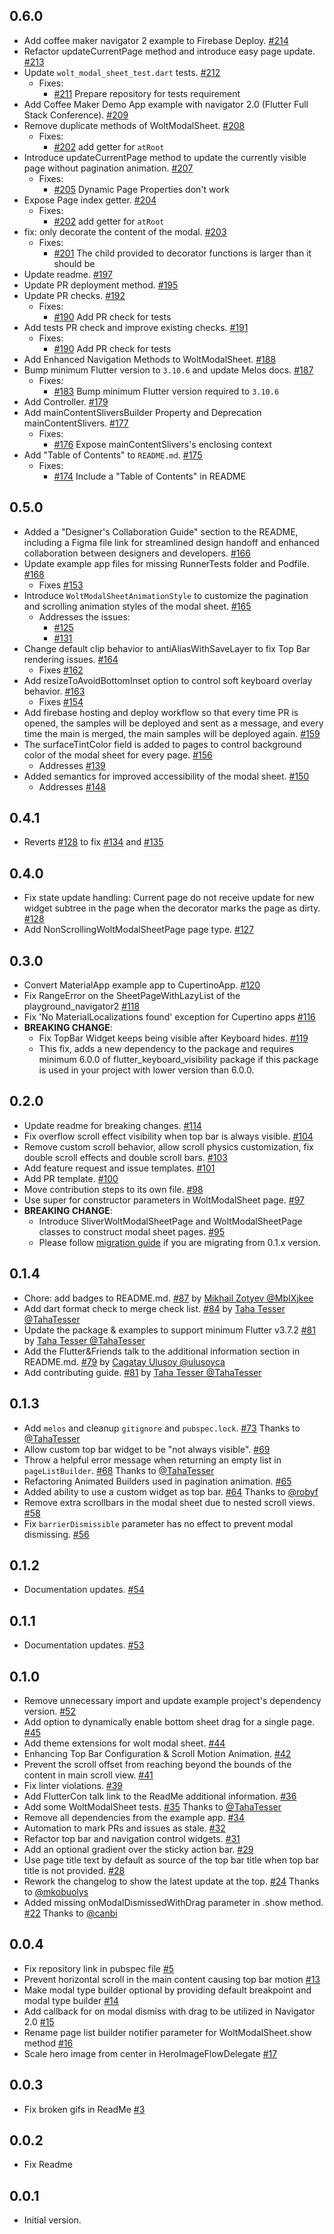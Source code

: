 ## 0.6.0
- Add coffee maker navigator 2 example to Firebase Deploy. [#214](https://github.com/woltapp/wolt_modal_sheet/pull/214)
- Refactor updateCurrentPage method and introduce easy page update. [#213](https://github.com/woltapp/wolt_modal_sheet/pull/213)
- Update `wolt_modal_sheet_test.dart` tests. [#212](https://github.com/woltapp/wolt_modal_sheet/pull/212)
  - Fixes:
    - [#211](https://github.com/woltapp/wolt_modal_sheet/issues/211) Prepare repository for tests requirement
- Add Coffee Maker Demo App example with navigator 2.0 (Flutter Full Stack Conference). [#209](https://github.com/woltapp/wolt_modal_sheet/pull/209)
- Remove duplicate methods of WoltModalSheet. [#208](https://github.com/woltapp/wolt_modal_sheet/pull/208)
  - Fixes:
    - [#202](https://github.com/woltapp/wolt_modal_sheet/issues/202) add getter for `atRoot`
- Introduce updateCurrentPage method to update the currently visible page without pagination animation. [#207](https://github.com/woltapp/wolt_modal_sheet/pull/207)
  - Fixes:
    - [#205](https://github.com/woltapp/wolt_modal_sheet/issues/205) Dynamic Page Properties don't work
- Expose Page index getter. [#204](https://github.com/woltapp/wolt_modal_sheet/pull/204)
  - Fixes:
    - [#202](https://github.com/woltapp/wolt_modal_sheet/issues/202) add getter for `atRoot`
- fix: only decorate the content of the modal. [#203](https://github.com/woltapp/wolt_modal_sheet/pull/203)
  - Fixes:
    - [#201](https://github.com/woltapp/wolt_modal_sheet/issues/201) The child provided to decorator functions is larger than it should be
- Update readme. [#197](https://github.com/woltapp/wolt_modal_sheet/pull/197)
- Update PR deployment method. [#195](https://github.com/woltapp/wolt_modal_sheet/pull/195)
- Update PR checks. [#192](https://github.com/woltapp/wolt_modal_sheet/pull/192)
  - Fixes:
    - [#190](https://github.com/woltapp/wolt_modal_sheet/issues/190) Add PR check for tests
- Add tests PR check and improve existing checks. [#191](https://github.com/woltapp/wolt_modal_sheet/pull/191)
  - Fixes:
    - [#190](https://github.com/woltapp/wolt_modal_sheet/issues/190) Add PR check for tests
- Add Enhanced Navigation Methods to WoltModalSheet. [#188](https://github.com/woltapp/wolt_modal_sheet/pull/188)
- Bump minimum Flutter version to `3.10.6` and update Melos docs. [#187](https://github.com/woltapp/wolt_modal_sheet/pull/187)
  - Fixes:
    - [#183](https://github.com/woltapp/wolt_modal_sheet/issues/183) Bump minimum Flutter version required to `3.10.6`
- Add Controller. [#179](https://github.com/woltapp/wolt_modal_sheet/pull/179)
- Add mainContentSliversBuilder Property and Deprecation mainContentSlivers. [#177](https://github.com/woltapp/wolt_modal_sheet/pull/177)
  - Fixes:
    - [#176](https://github.com/woltapp/wolt_modal_sheet/issues/176) Expose mainContentSlivers's enclosing context
- Add "Table of Contents" to `README.md`. [#175](https://github.com/woltapp/wolt_modal_sheet/pull/175)
  - Fixes:
    - [#174](https://github.com/woltapp/wolt_modal_sheet/issues/174) Include a "Table of Contents" in README
## 0.5.0
- Added a "Designer's Collaboration Guide" section to the README, including 
  a Figma file link for streamlined design handoff and enhanced 
  collaboration between designers and developers. [#166](https://github.com/woltapp/wolt_modal_sheet/pull/166)
- Update example app files for missing RunnerTests folder and Podfile. [#168](https://github.com/woltapp/wolt_modal_sheet/pull/168)
  - Fixes [#153](https://github.com/woltapp/wolt_modal_sheet/issues/153)
- Introduce `WoltModalSheetAnimationStyle` to customize the pagination and 
  scrolling animation styles of the modal sheet. [#165](https://github.com/woltapp/wolt_modal_sheet/pull/165)
  - Addresses the issues: 
    - [#125](https://github.com/woltapp/wolt_modal_sheet/issues/125)
    - [#131](https://github.com/woltapp/wolt_modal_sheet/issues/131)
- Change default clip behavior to antiAliasWithSaveLayer to fix Top Bar 
  rendering issues. [#164](https://github.com/woltapp/wolt_modal_sheet/pull/164)
  - Fixes [#162](https://github.com/woltapp/wolt_modal_sheet/issues/162)
- Add resizeToAvoidBottomInset option to control soft keyboard overlay 
  behavior. [#163](https://github.com/woltapp/wolt_modal_sheet/pull/163)
  - Fixes [#154](https://github.com/woltapp/wolt_modal_sheet/issues/154)
- Add firebase hosting and deploy workflow so that every time PR is opened, 
  the samples will be deployed and sent as a message, and every time the 
  main is merged, the main samples will be deployed again. [#159](https://github.com/woltapp/wolt_modal_sheet/pull/159)
- The surfaceTintColor field is added to pages to control background color 
  of the modal sheet for every page. [#156](https://github.com/woltapp/wolt_modal_sheet/pull/156)
  - Addresses [#139](https://github.com/woltapp/wolt_modal_sheet/issues/139)
- Added semantics for improved accessibility of the modal sheet. [#150](https://github.com/woltapp/wolt_modal_sheet/pull/150)
  - Addresses [#148](https://github.com/woltapp/wolt_modal_sheet/issues/148) 

## 0.4.1
- Reverts [#128](https://github.com/woltapp/wolt_modal_sheet/pull/128) to fix [#134](https://github.com/woltapp/wolt_modal_sheet/issues/134) and [#135](https://github.com/woltapp/wolt_modal_sheet/issues/135)

## 0.4.0
- Fix state update handling: Current page do not receive update for new 
  widget subtree in the page when the decorator marks the page as dirty. 
  [#128](https://github.com/woltapp/wolt_modal_sheet/pull/128)
- Add NonScrollingWoltModalSheetPage page type. [#127](https://github.com/woltapp/wolt_modal_sheet/pull/127)

## 0.3.0
- Convert MaterialApp example app to CupertinoApp. [#120](https://github.com/woltapp/wolt_modal_sheet/pull/120)
- Fix RangeError on the SheetPageWithLazyList of the playground_navigator2 [#118](https://github.com/woltapp/wolt_modal_sheet/pull/118)
- Fix 'No MaterialLocalizations found' exception for Cupertino apps [#116](https://github.com/woltapp/wolt_modal_sheet/pull/116)
- **BREAKING CHANGE**:
  - Fix TopBar Widget keeps being visible after Keyboard hides. [#119](https://github.com/woltapp/wolt_modal_sheet/pull/119)
  - This fix, adds a new dependency to the package and requires minimum 6.0.0 of flutter_keyboard_visibility package if this package is used in your project with lower version than 6.0.0.


## 0.2.0
- Update readme for breaking changes. [#114](https://github.com/woltapp/wolt_modal_sheet/pull/114)
- Fix overflow scroll effect visibility when top bar is always visible. [#104](https://github.com/woltapp/wolt_modal_sheet/pull/104)
- Remove custom scroll behavior, allow scroll physics customization, fix double scroll effects and double scroll bars. [#103](https://github.com/woltapp/wolt_modal_sheet/pull/103)
- Add feature request and issue templates. [#101](https://github.com/woltapp/wolt_modal_sheet/pull/101)
- Add PR template. [#100](https://github.com/woltapp/wolt_modal_sheet/pull/100)
- Move contribution steps to its own file. [#98](https://github.com/woltapp/wolt_modal_sheet/pull/98)
- Use super for constructor parameters in WoltModalSheet page. [#97](https://github.com/woltapp/wolt_modal_sheet/pull/97)
- **BREAKING CHANGE**:
  - Introduce SliverWoltModalSheetPage and WoltModalSheetPage classes to construct modal sheet pages. [#95](https://github.com/woltapp/wolt_modal_sheet/pull/95)
  - Please follow [migration guide](https://github.com/woltapp/wolt_modal_sheet#migration-from-01x-to-020) if you are migrating from 0.1.x version.

## 0.1.4
- Chore: add badges to README.md. [#87](https://github.com/woltapp/wolt_modal_sheet/pull/87) by [Mikhail Zotyev @MbIXjkee](https://github.com/MbIXjkee)
- Add dart format check to merge check list. [#84](https://github.com/woltapp/wolt_modal_sheet/pull/84) by [Taha Tesser @TahaTesser](https://github.com/TahaTesser)
- Update the package & examples to support minimum Flutter v3.7.2 [#81](https://github.com/woltapp/wolt_modal_sheet/pull/81) by [Taha Tesser @TahaTesser](https://github.com/TahaTesser)
- Add the Flutter&Friends talk to the additional information section in  README.md. [#79](https://github.com/woltapp/wolt_modal_sheet/pull/79) by [Cagatay Ulusoy @ulusoyca](https://github.com/ulusoyca)
- Add contributing guide. [#81](https://github.com/woltapp/wolt_modal_sheet/pull/81) by [Taha Tesser @TahaTesser](https://github.com/TahaTesser)

## 0.1.3
- Add `melos` and cleanup `gitignore` and `pubspec.lock`. [#73](https://github.com/woltapp/wolt_modal_sheet/pull/73) Thanks to [@TahaTesser](https://github.com/TahaTesser)
- Allow custom top bar widget to be "not always visible". [#69](https://github.com/woltapp/wolt_modal_sheet/pull/69)
- Throw a helpful error message when returning an empty list in `pageListBuilder`. [#68](https://github.com/woltapp/wolt_modal_sheet/pull/68) Thanks to [@TahaTesser](https://github.com/TahaTesser)
- Refactoring Animated Builders used in pagination animation. [#65](https://github.com/woltapp/wolt_modal_sheet/pull/65)
- Added ability to use a custom widget as top bar. [#64](https://github.com/woltapp/wolt_modal_sheet/pull/64) Thanks to [@robyf](https://github.com/robyf)
- Remove extra scrollbars in the modal sheet due to nested scroll views. [#58](https://github.com/woltapp/wolt_modal_sheet/pull/58)
- Fix `barrierDismissible` parameter has no effect to prevent modal dismissing. [#56](https://github.com/woltapp/wolt_modal_sheet/pull/56)

## 0.1.2

- Documentation updates. [#54](https://github.com/woltapp/wolt_modal_sheet/pull/54)

## 0.1.1

- Documentation updates. [#53](https://github.com/woltapp/wolt_modal_sheet/pull/53)

## 0.1.0

- Remove unnecessary import and update example project's dependency version. [#52](https://github.com/woltapp/wolt_modal_sheet/pull/52)
- Add option to dynamically enable bottom sheet drag for a single page. [#45](https://github.com/woltapp/wolt_modal_sheet/pull/45)
- Add theme extensions for wolt modal sheet. [#44](https://github.com/woltapp/wolt_modal_sheet/pull/44)
- Enhancing Top Bar Configuration & Scroll Motion Animation. [#42](https://github.com/woltapp/wolt_modal_sheet/pull/42)
- Prevent the scroll offset from reaching beyond the bounds of the content in main scroll view. [#41](https://github.com/woltapp/wolt_modal_sheet/pull/41)
- Fix linter violations. [#39](https://github.com/woltapp/wolt_modal_sheet/pull/39)
- Add FlutterCon talk link to the ReadMe additional information. [#36](https://github.com/woltapp/wolt_modal_sheet/pull/36)
- Add some WoltModalSheet tests. [#35](https://github.com/woltapp/wolt_modal_sheet/pull/35) Thanks to [@TahaTesser](https://github.com/TahaTesser)
- Remove all dependencies from the example app. [#34](https://github.com/woltapp/wolt_modal_sheet/pull/34)
- Automation to mark PRs and issues as stale. [#32](https://github.com/woltapp/wolt_modal_sheet/pull/32)
- Refactor top bar and navigation control widgets. [#31](https://github.com/woltapp/wolt_modal_sheet/pull/31)
- Add an optional gradient over the sticky action bar. [#29](https://github.com/woltapp/wolt_modal_sheet/pull/29)
- Use page title text by default as source of the top bar title when top bar title is not provided. [#28](https://github.com/woltapp/wolt_modal_sheet/pull/28)
- Rework the changelog to show the latest update at the top. [#24](https://github.com/woltapp/wolt_modal_sheet/pull/24) Thanks to [@mkobuolys](https://github.com/mkobuolys)
- Added missing onModalDismissedWithDrag parameter in .show method. [#22](https://github.com/woltapp/wolt_modal_sheet/pull/22) Thanks to [@canbi](https://github.com/canbi)

## 0.0.4

- Fix repository link in pubspec file [#5](https://github.com/woltapp/wolt_modal_sheet/pull/5)
- Prevent horizontal scroll in the main content causing top bar motion [#13](https://github.com/woltapp/wolt_modal_sheet/pull/13)
- Make modal type builder optional by providing default breakpoint and modal type builder [#14](https://github.com/woltapp/wolt_modal_sheet/pull/14)
- Add callback for on modal dismiss with drag to be utilized in Navigator 2.0 [#15](https://github.com/woltapp/wolt_modal_sheet/pull/15)
- Rename page list builder notifier parameter for WoltModalSheet.show method [#16](https://github.com/woltapp/wolt_modal_sheet/pull/16)
- Scale hero image from center in HeroImageFlowDelegate [#17](https://github.com/woltapp/wolt_modal_sheet/pull/17)

## 0.0.3

- Fix broken gifs in ReadMe [#3](https://github.com/woltapp/wolt_modal_sheet/pull/3)

## 0.0.2

- Fix Readme

## 0.0.1

- Initial version.
